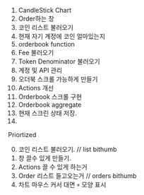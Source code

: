
1. CandleStick Chart
2. Order하는 창
3. 코인 리스트 불러오기
4. 현재 자기 계정에 코인 얼마있는지
5. orderbook function
7. Fee 불러오기
8. Token Denominator 불러오기
9. 계정 및 API 관리
10. 오더북 스크롤 가능하게 만들기
11. Actions 개선
12. Orderbook 스크롤 구현
13. Orderbook aggregate
14. 현재 스크린 상태 저장.
15.

Priortized

0. 코인 리스트 불러오기. // list bithumb
1. 창 끌수 있게 만들기.
2. Actions 끌 수 있게 하는거
3. Order 리스트 들고오는거 // orders bithumb
4. 차트 마우스 커서 대면 `+` 모양 표시